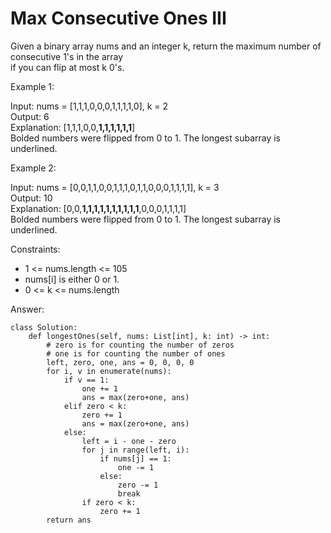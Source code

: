 # Max Consecutive Ones III  

Given a binary array nums and an integer k, return the maximum number of consecutive 1's in the array  
if you can flip at most k 0's.  

Example 1:

Input: nums = [1,1,1,0,0,0,1,1,1,1,0], k = 2  
Output: 6  
Explanation: [1,1,1,0,0,**1,1,1,1,1,1**]  
Bolded numbers were flipped from 0 to 1. The longest subarray is underlined.  

Example 2:

Input: nums = [0,0,1,1,0,0,1,1,1,0,1,1,0,0,0,1,1,1,1], k = 3  
Output: 10  
Explanation: [0,0,**1,1,1,1,1,1,1,1,1,1**,0,0,0,1,1,1,1]  
Bolded numbers were flipped from 0 to 1. The longest subarray is underlined.  

Constraints:  

- 1 <= nums.length <= 105  
- nums[i] is either 0 or 1.  
- 0 <= k <= nums.length  

Answer:  

``` python3  
class Solution:
    def longestOnes(self, nums: List[int], k: int) -> int:
        # zero is for counting the number of zeros
        # one is for counting the number of ones
        left, zero, one, ans = 0, 0, 0, 0
        for i, v in enumerate(nums):
            if v == 1:
                one += 1
                ans = max(zero+one, ans)
            elif zero < k:
                zero += 1
                ans = max(zero+one, ans)
            else:
                left = i - one - zero
                for j in range(left, i):
                    if nums[j] == 1:
                        one -= 1
                    else:
                        zero -= 1
                        break
                if zero < k:
                    zero += 1
        return ans
```
